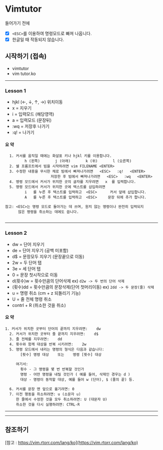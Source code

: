 # Vimtutor

들어가기 전에
- [x] `<ESC>`를 이용하여 명령모드로 빠져 나옵니다. 
- [x] 한글일 때 작동되지 않습니다.
  
## 시작하기 (접속)

* vimtutor
* vim tutor.ko

---


### Lesson 1 

* hjkl (←, ↓, ↑, →) 위치이동
* x = 지우기
* i = 입력모드 (해당영역)
* a = 입력모드 (문장뒤)
* :wq = 저장후 나가기 
* :q! = 나가기 



#### 요  약

``` 
  1. 커서를 움직일 때에는 화살표 키나 hjkl 키를 이용합니다.
         h (왼쪽)       j (아래)       k (위)       l (오른쪽)
  2. 쉘 프롬프트에서 빔을 시작하려면 vim FILENAME <ENTER>
  3. 수정한 내용을 무시한 채로 빔에서 빠져나가려면   <ESC>   :q!   <ENTER>
                     저장한 후 빔에서 빠져나가려면   <ESC>   :wq   <ENTER>
  4. 명령 모드에서 커서가 위치한 곳의 글자를 지우려면   x  를 입력합니다.
  5. 명령 모드에서 커서가 위치한 곳에 텍스트를 삽입하려면
         i   를 누른 후 텍스트를 입력하고  <ESC>      커서 앞에 삽입합니다.
         A   를 누른 후 텍스트를 입력하고  <ESC>     문장 뒤에 추가 합니다.

참고: <ESC>는 명령 모드로 돌아가는 데 쓰며, 원치 않는 명령이나 완전히 입력되지
      않은 명령을 취소하는 데에도 씁니다. 
    
```

---

### Lesson 2
 
 
* dw = 단어 지우기
* de = 단어 지우기 (공백 미포함)
* d$ = 문장모두 지우기 (문장끝으로 이동)
* 2w = 두 단어 탭 
* 3e = 세 단어 탭 
* 0 = 문장 첫시작으로 이동 
* d(횟수)w = 횟수만큼의 단어삭제 ex) `d2w -> 두 번의 단어 삭제`
* (횟수)dd = 횟수만큼의 문장삭제(단어 첫머리이동) ex) `2dd -> 두 문장(줄) 삭제`
* u = 명령 취소 (cm + z 되돌리기 기능)
* U = 줄 전체 명령 취소
* contrl + R (취소한 것을 취소)



#### 요  약

```
1. 커서가 위치한 곳부터 단어의 끝까지 지우려면:    dw
  2. 커서가 위치한 곳부터 줄 끝까지 지우려면:    d$
  3. 줄 전체를 지우려면:    dd
  4. 횟수와 함께 대상을 반복 시키려면:    2w
  5. 명령 모드에서 내리는 명령의 형식은 다음과 같습니다:
       [횟수] 명령 대상    또는    명령 [횟수] 대상

     여기서:
       횟수 - 그 명령을 몇 번 반복할 것인가
       명령 - 어떤 명령을 내릴 것인가 ( 예를 들어, 삭제인 경우는 d )
       대상 - 명령이 동작할 대상, 예를 들어 w (단어), $ (줄의 끝) 등.

  6. 커서를 문장 맨 앞으로 옮기려면: 0
  7. 이전 행동을 취소하려면: u (소문자 u)
     한 줄에서 수정한 것을 모두 취소하려면: U (대문자 U)
     취소한 것을 다시 실행하려면: CTRL-R
```

---

---
## 참조하기 

[참고 : https://vim.rtorr.com/lang/ko](https://vim.rtorr.com/lang/ko)

